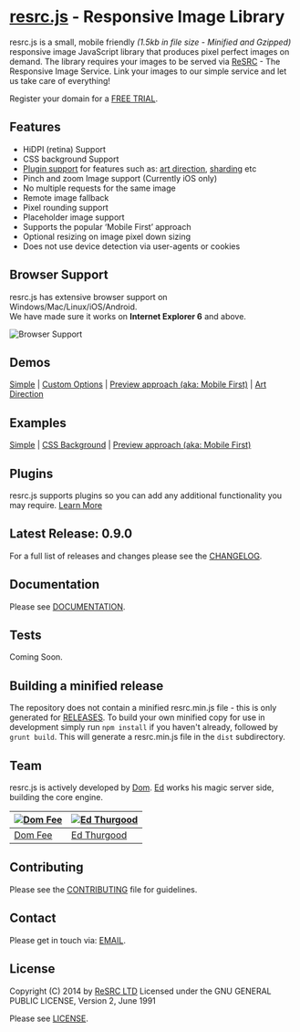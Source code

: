 [resrc.js](http://www.resrc.it/docs/javascript/0.9) - Responsive Image Library
==========================================================================

resrc.js is a small, mobile friendly *(1.5kb in file size - Minified and Gzipped)* responsive image JavaScript library that produces pixel perfect images on demand.
The library requires your images to be served via [ReSRC](http://www.resrc.it) - The Responsive Image Service. Link your images to our simple service and let us take care of everything!

Register your domain for a [FREE TRIAL](http://www.resrc.it/signup).

## Features

* HiDPI (retina) Support
* CSS background Support
* [Plugin support](https://github.com/resrcit/resrc.plugin-boilerplate.js) for features such as: [art direction](https://github.com/resrcit/resrc.breakpoint.js), [sharding](https://github.com/resrcit/resrc.shard.js) etc
* Pinch and zoom Image support (Currently iOS only)
* No multiple requests for the same image
* Remote image fallback
* Pixel rounding support
* Placeholder image support
* Supports the popular ‘Mobile First’ approach
* Optional resizing on image pixel down sizing
* Does not use device detection via user-agents or cookies

## Browser Support ##
resrc.js has extensive browser support on Windows/Mac/Linux/iOS/Android.  
We have made sure it works on **Internet Explorer 6** and above.

![Browser Support](http://www.resrc.it/img/github/browser-icons.png)

## Demos ##
[Simple](http://jsfiddle.net/tpq17026) | [Custom Options](http://jsfiddle.net/sgqfrfus) | [Preview approach (aka: Mobile First)](http://jsfiddle.net/jtv1u9j9) | [Art Direction](http://jsfiddle.net/enobsrm0)

## Examples ##
[Simple](https://github.com/resrcit/resrc.js/blob/master/examples/simple.html) | [CSS Background](https://github.com/resrcit/resrc.js/blob/master/examples/css-background.html) | [Preview approach (aka: Mobile First)](https://github.com/resrcit/resrc.js/blob/master/examples/preview-mobilefirst.html) 

## Plugins ##

resrc.js supports plugins so you can add any additional functionality you may require. [Learn More](https://github.com/resrcit/resrc.plugin-boilerplate.js)

## Latest Release: 0.9.0

For a full list of releases and changes please see the [CHANGELOG](https://github.com/resrcit/resrc.js/blob/master/CHANGELOG.md).

## Documentation

Please see [DOCUMENTATION](http://www.resrc.it/docs/javascript/0.9).

## Tests

Coming Soon.

## Building a minified release

The repository does not contain a minified resrc.min.js file - this is only generated
for [RELEASES](https://github.com/resrcit/resrc.js/releases). To build your own minified copy
for use in development simply run ```npm install``` if you haven't already, followed by ```grunt build```.
This will generate a resrc.min.js file in the `dist` subdirectory.

## Team

resrc.js is actively developed by [Dom](https://github.com/domfee). [Ed](https://github.com/ejthurgo) works his magic server side, building the core engine. 

[![Dom Fee](https://avatars0.githubusercontent.com/u/2632889?v=2&s=100)](https://github.com/domfee) | [![Ed Thurgood](https://avatars0.githubusercontent.com/u/6924421?v=2&s=100)](https://github.com/ejthurgo)
--- | --- | 
[Dom Fee](https://github.com/domfee) | [Ed Thurgood](https://github.com/ejthurgo)

## Contributing

Please see the [CONTRIBUTING](https://github.com/resrcit/resrc.js/blob/master/CONTRIBUTING.md) file for guidelines.

## Contact

Please get in touch via: [EMAIL](mailto:support@resrc.it).

## License

Copyright (C) 2014 by [ReSRC LTD](http://www.resrc.it)
Licensed under the GNU GENERAL PUBLIC LICENSE, Version 2, June 1991

Please see [LICENSE](https://github.com/resrcit/resrc.js/blob/master/LICENSE).